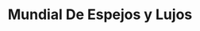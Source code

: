 ---
title: "Mundial De Espejos y Lujos"
url: /barrios-unidos/mundial-de-espejos-y-lujos/
shop: Autoteile
---
